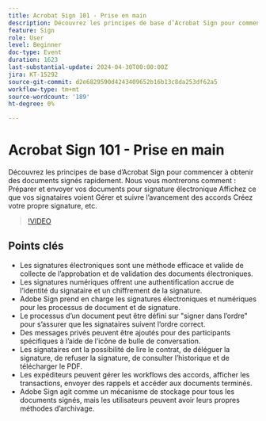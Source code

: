 ```yaml
---
title: Acrobat Sign 101 - Prise en main
description: Découvrez les principes de base d’Acrobat Sign pour commencer à obtenir des documents signés rapidement.
feature: Sign
role: User
level: Beginner
doc-type: Event
duration: 1623
last-substantial-update: 2024-04-30T00:00:00Z
jira: KT-15292
source-git-commit: d2e6829590d4243409652b16b13c8da253df62a5
workflow-type: tm+mt
source-wordcount: '189'
ht-degree: 0%

---
```



# Acrobat Sign 101 - Prise en main

Découvrez les principes de base d’Acrobat Sign pour commencer à obtenir des documents signés rapidement. Nous vous montrerons comment : Préparer et envoyer vos documents pour signature électronique Affichez ce que vos signataires voient Gérer et suivre l’avancement des accords Créez votre propre signature, etc.

>[!VIDEO](https://video.tv.adobe.com/v/3428183/?learn=on)

## Points clés

* Les signatures électroniques sont une méthode efficace et valide de collecte de l’approbation et de validation des documents électroniques.
* Les signatures numériques offrent une authentification accrue de l’identité du signataire et un chiffrement de la signature.
* Adobe Sign prend en charge les signatures électroniques et numériques pour les processus de document et de signature.
* Le processus d’un document peut être défini sur &quot;signer dans l’ordre&quot; pour s’assurer que les signataires suivent l’ordre correct.
* Des messages privés peuvent être ajoutés pour des participants spécifiques à l’aide de l’icône de bulle de conversation.
* Les signataires ont la possibilité de lire le contrat, de déléguer la signature, de refuser la signature, de consulter l’historique et de télécharger le PDF.
* Les expéditeurs peuvent gérer les workflows des accords, afficher les transactions, envoyer des rappels et accéder aux documents terminés.
* Adobe Sign agit comme un mécanisme de stockage pour tous les documents signés, mais les utilisateurs peuvent avoir leurs propres méthodes d’archivage.
